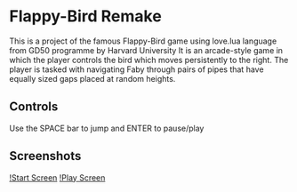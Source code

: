 # Flappy-Bird Remake
This is a project of the famous Flappy-Bird game using love.lua language from GD50 programme by Harvard University
It is an arcade-style game in which the player controls the bird which moves persistently to the right. The player is tasked with navigating Faby through pairs of pipes that have equally sized gaps placed at random heights.
## Controls
Use the SPACE bar to jump and ENTER to pause/play
## Screenshots
[!Start Screen](https://raw.githubusercontent.com/Abhi-1200/Flappy-Bird/main/Screenshots/Start%20state%20Floppy%20Bird.png)
[!Play Screen](https://raw.githubusercontent.com/Abhi-1200/Flappy-Bird/main/Screenshots/Play%20state.png)
